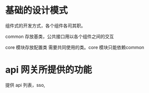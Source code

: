 # 基础的设计模式

组件式的开发方式，各个组件各司其职。

common 存放基类，公共接口用以各个组件之间的交互

core 模块存放配置类 需要共同使用的类。core 模块只能依赖common

# api 网关所提供的功能

提供 api 列表，sso,


